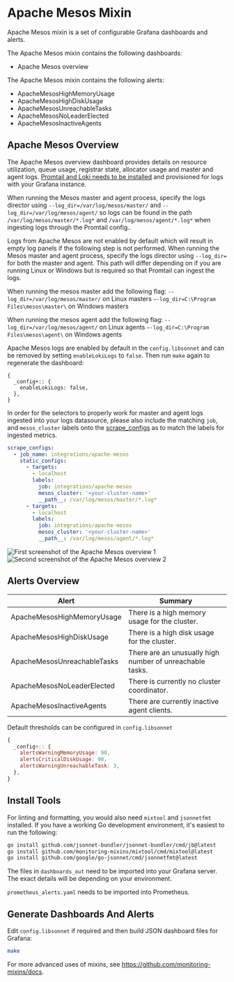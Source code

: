 # Apache Mesos Mixin

Apache Mesos mixin is a set of configurable Grafana dashboards and alerts.

The Apache Mesos mixin contains the following dashboards:

- Apache Mesos overview

The Apache Mesos mixin contains the following alerts:

- ApacheMesosHighMemoryUsage
- ApacheMesosHighDiskUsage
- ApacheMesosUnreachableTasks
- ApacheMesosNoLeaderElected
- ApacheMesosInactiveAgents

## Apache Mesos Overview

The Apache Mesos overview dashboard provides details on resource utilization, queue usage, registrar state, allocator usage and master and agent logs. [Promtail and Loki needs to be installed](https://grafana.com/docs/loki/latest/installation/) and provisioned for logs with your Grafana instance.

When running the Mesos master and agent process, specify the logs director using `--log_dir=/var/log/mesos/master/` and `--log_dir=/var/log/mesos/agent/` so logs can be found in the path `/var/log/mesos/master/*.log*` and `/var/log/mesos/agent/*.log*` when ingesting logs through the Promtail config..

Logs from Apache Mesos are not enabled by default which will result in empty log panels if the following step is not performed. When running the Mesos master and agent process, specify the logs director using `--log_dir=` for both the master and agent. This path will differ depending on if you are running Linux or Windows but is required so that Promtail can ingest the logs.

When running the mesos master add the following flag:
`--log_dir=/var/log/mesos/master/` on Linux masters
`–-log_dir=C:\Program Files\mesos\master\` on Windows masters

When running the mesos agent add the following flag:
`--log_dir=/var/log/mesos/agent/` on Linux agents
`–-log_dir=C:\Program Files\mesos\agent\` on Windows agents

Apache Mesos logs are enabled by default in the `config.libsonnet` and can be removed by setting `enableLokiLogs` to `false`. Then run `make` again to regenerate the dashboard:

```
{
  _config+:: {
    enableLokiLogs: false,
  },
}
```

In order for the selectors to properly work for master and agent logs ingested into your logs datasource, please also include the matching `job`, and `mesos_cluster` labels onto the [scrape_configs](https://grafana.com/docs/loki/latest/clients/promtail/configuration/#scrape_configs) as to match the labels for ingested metrics.

```yaml
scrape_configs:
  - job_name: integrations/apache-mesos
    static_configs:
      - targets:
        - localhost
        labels:
          job: integrations/apache-mesos
          mesos_cluster: '<your-cluster-name>'
          __path__: /var/log/mesos/master/*.log*
      - targets:
        - localhost
        labels:
          job: integrations/apache-mesos
          mesos_cluster: '<your-cluster-name>'
          __path__: /var/log/mesos/agent/*.log*
```

![First screenshot of the Apache Mesos overview 1](https://storage.googleapis.com/grafanalabs-integration-assets/apache-mesos/screenshots/apache_mesos_overview_1.png)
![Second screenshot of the Apache Mesos overview 2](https://storage.googleapis.com/grafanalabs-integration-assets/apache-mesos/screenshots/apache_mesos_overview_2.png)

## Alerts Overview

| Alert                       | Summary                                                  |
|-----------------------------|----------------------------------------------------------|
| ApacheMesosHighMemoryUsage  | There is a high memory usage for the cluster.            |
| ApacheMesosHighDiskUsage    | There is a high disk usage for the cluster.              |
| ApacheMesosUnreachableTasks | There are an unusually high number of unreachable tasks. |
| ApacheMesosNoLeaderElected  | There is currently no cluster coordinator.               |
| ApacheMesosInactiveAgents   | There are currently inactive agent clients.              |

Default thresholds can be configured in `config.libsonnet`

```js
{
  _config+:: {
    alertsWarningMemoryUsage: 90,
    alertsCriticalDiskUsage: 90,
    alertsWarningUnreachableTask: 3,
  },
}
```

## Install Tools

For linting and formatting, you would also need `mixtool` and `jsonnetfmt` installed. If you
have a working Go development environment, it's easiest to run the following:

```bash
go install github.com/jsonnet-bundler/jsonnet-bundler/cmd/jb@latest
go install github.com/monitoring-mixins/mixtool/cmd/mixtool@latest
go install github.com/google/go-jsonnet/cmd/jsonnetfmt@latest
```

The files in `dashboards_out` need to be imported
into your Grafana server. The exact details will be depending on your environment.

`prometheus_alerts.yaml` needs to be imported into Prometheus.

## Generate Dashboards And Alerts

Edit `config.libsonnet` if required and then build JSON dashboard files for Grafana:

```bash
make
```

For more advanced uses of mixins, see
https://github.com/monitoring-mixins/docs.
